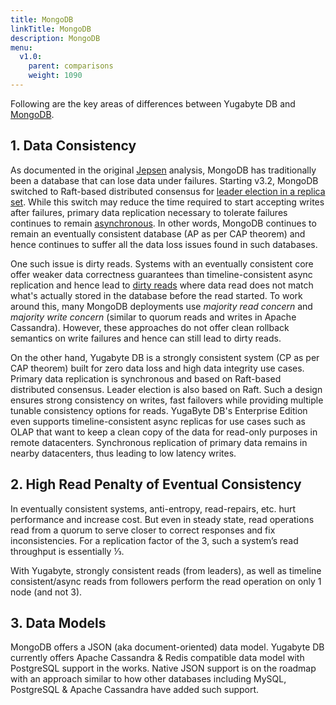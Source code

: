 ```yaml
---
title: MongoDB
linkTitle: MongoDB
description: MongoDB
menu:
  v1.0:
    parent: comparisons
    weight: 1090
---
```


Following are the key areas of differences between Yugabyte DB and [MongoDB](https://www.mongodb.com/).

## 1. Data Consistency

As documented in the original [Jepsen](https://aphyr.com/posts/322-call-me-maybe-mongodb-stale-reads) analysis, MongoDB has traditionally been a database that can lose data under failures. Starting v3.2, MongoDB switched to Raft-based distributed consensus for [leader election in a replica set](https://docs.mongodb.com/manual/replication/#automatic-failover). While this switch may reduce the time required to start accepting writes after failures, primary data replication necessary to tolerate failures continues to remain [asynchronous](https://docs.mongodb.com/manual/replication/#asynchronous-replication). In other words, MongoDB continues to remain an eventually consistent database (AP as per CAP theorem) and hence continues to suffer all the data loss issues found in such databases.

One such issue is dirty reads. Systems with an eventually consistent core offer weaker data correctness guarantees than timeline-consistent async replication and hence lead to [dirty reads](https://blog.meteor.com/mongodb-queries-dont-always-return-all-matching-documents-654b6594a827) where data read does not match what's actually stored in the database before the read started. To work around this, many MongoDB deployments use *majority read concern* and *majority write concern* (similar to quorum reads and writes in Apache Cassandra). However, these approaches do not offer clean rollback semantics on write failures and hence can still lead to dirty reads.

On the other hand, Yugabyte DB is a strongly consistent system (CP as per CAP theorem) built for zero data loss and high data integrity use cases. Primary data replication is synchronous and based on Raft-based distributed consensus. Leader election is also based on Raft. Such a design ensures strong consistency on writes, fast failovers while providing multiple tunable consistency options for reads. YugaByte DB's Enterprise Edition even supports timeline-consistent async replicas for use cases such as OLAP that want to keep a clean copy of the data for read-only purposes in remote datacenters. Synchronous replication of primary data remains in nearby datacenters, thus leading to low latency writes.

## 2. High Read Penalty of Eventual Consistency

In eventually consistent systems, anti-entropy, read-repairs, etc. hurt performance and increase cost. But even in steady state, read operations read from a quorum to serve closer to correct responses and fix inconsistencies. For a replication factor of the 3, such a system’s read throughput is essentially ⅓.

With Yugabyte, strongly consistent reads (from leaders), as well as timeline consistent/async reads from followers perform the read operation on only 1 node (and not 3).

## 3. Data Models

MongoDB offers a JSON (aka document-oriented) data model. Yugabyte DB currently offers Apache Cassandra & Redis compatible data model with PostgreSQL support in the works. Native JSON support is on the roadmap with an approach similar to how other databases including MySQL, PostgreSQL & Apache Cassandra have added such support.
